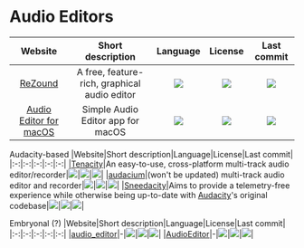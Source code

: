 # Audio Editors

|Website|Short description|Language|License|Last commit|
|:-:|:-:|:-:|:-:|:-:|
|[ReZound](http://rezound.sourceforge.net/)|A free, feature-rich, graphical audio editor|![](https://img.shields.io/github/languages/top/ddurham2/rezound?color=pink&style=flat-square)|![](https://flat.badgen.net/github/license/ddurham2/rezound?label=)|![](https://flat.badgen.net/github/last-commit/ddurham2/rezound?label=)|
|[Audio Editor for macOS](https://github.com/russelldzhafarov/audio-editor-macos)|Simple Audio Editor app for macOS|![](https://img.shields.io/github/languages/top/russelldzhafarov/audio-editor-macos?color=pink&style=flat-square)|![](https://flat.badgen.net/github/license/russelldzhafarov/audio-editor-macos?label=)|![](https://flat.badgen.net/github/last-commit/russelldzhafarov/audio-editor-macos?label=)|

Audacity-based
|Website|Short description|Language|License|Last commit|
|:-:|:-:|:-:|:-:|:-:|
|[Tenacity](https://tenacityaudio.org/)|An easy-to-use, cross-platform multi-track audio editor/recorder|![](https://img.shields.io/github/languages/top/tenacityteam/tenacity?color=pink&style=flat-square)|![](https://flat.badgen.net/github/license/tenacityteam/tenacity?label=)|![](https://flat.badgen.net/github/last-commit/tenacityteam/tenacity?label=)|
|[audacium](https://audacium.xyz/)|(won't be updated) multi-track audio editor and recorder|![](https://img.shields.io/github/languages/top/SartoxSoftware/audacium?color=pink&style=flat-square)|![](https://flat.badgen.net/github/license/SartoxSoftware/audacium?label=)|![](https://flat.badgen.net/github/last-commit/SartoxSoftware/audacium?label=)|
|[Sneedacity](https://sneedacity.org/)|Aims to provide a telemetry-free experience while otherwise being up-to-date with [Audacity](https://www.audacityteam.org/)'s original codebase|![](https://img.shields.io/github/languages/top/Sneeds-Feed-and-Seed/sneedacity?color=pink&style=flat-square)|![](https://flat.badgen.net/github/license/Sneeds-Feed-and-Seed/sneedacity?label=)|![](https://flat.badgen.net/github/last-commit/Sneeds-Feed-and-Seed/sneedacity?label=)|

Embryonal (?)
|Website|Short description|Language|License|Last commit|
|:-:|:-:|:-:|:-:|:-:|
|[audio_editor](https://github.com/objective-audio/audio_editor)|-|![](https://img.shields.io/github/languages/top/objective-audio/audio_editor?color=pink&style=flat-square)|![](https://flat.badgen.net/github/license/objective-audio/audio_editor?label=)|![](https://flat.badgen.net/github/last-commit/objective-audio/audio_editor?label=)|
|[AudioEditor](https://github.com/MarkPatka/AudioEditor-Alpha-)|-|![](https://img.shields.io/github/languages/top/MarkPatka/AudioEditor-Alpha-?color=pink&style=flat-square)|![](https://flat.badgen.net/github/license/MarkPatka/AudioEditor-Alpha-?label=)|![](https://flat.badgen.net/github/last-commit/MarkPatka/AudioEditor-Alpha-?label=)|
